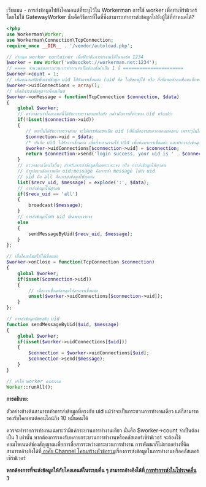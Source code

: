 เว็บแมน - การส่งข้อมูลไปยังไคลเอนต์ที่ระบุไว้ใน Workerman
การใช้ worker เพื่อทำเซิร์ฟเวอร์ โดยไม่ใช้ GatewayWorker นั่นคือวิธีการที่ใดที่ซึ่งสามารถทำการส่งข้อมูลไปยังผู้ใช้ที่กำหนดได้?

```php
<?php
use Workerman\Worker;
use Workerman\Connection\TcpConnection;
require_once __DIR__ . '/vendor/autoload.php';

// กำหนด worker container เพื่อฟังก์ชันการทำงานได้ในพอร์ต 1234
$worker = new Worker('websocket://workerman.net:1234');
// ==== จำนวนของกระบวนการทำงานจำเป็นต้องตั้งค่าเป็น 1 นี้ ======================
$worker->count = 1;
// เพิ่มคุณสมบัติเพื่อเซฟข้อมูล uid ไปยังการเชื่อมต่อ (uid คือ ไอดีของผู้ใช้ หรือ สิ่งที่แตกต่างเหมือนแท็กของไคลเอนต์)
$worker->uidConnections = array();
// เมื่อมีการส่งข้อมูลจากไคลเอ็นต์
$worker->onMessage = function(TcpConnection $connection, $data)
{
    global $worker;
    // ตรวจสอบว่าไคลเอนต์นี้ได้รับการตรวจสอบหรือยัง กล่าวคือการตั้งค่าของ uid หรือเปล่า
    if(!isset($connection->uid))
    {
       // หากไม่ได้รับการตรวจสอบ จะให้บรรทัดแรกเป็น uid (ที่นี่เพื่อการสะดวกตอนทดสอบ เพราะๆไม่ได้ทำการตรวจสอบจริง)
       $connection->uid = $data;
       /* บันทึก uid ไปยังการเชื่อมต่อ เพื่อที่จะสามารถใช้ uid เพื่อค้นหาการเชื่อมต่อ และทำการส่งข้อมูลที่เฉพาะเจาะจง */
       $worker->uidConnections[$connection->uid] = $connection;
       return $connection->send('login success, your uid is ' . $connection->uid);
    }
    // ตรวจสอบเงื่อนไขอื่นๆ สำหรับการส่งข้อมูลที่เฉพาะเจาะจง หรือ การส่งข้อมูลให้ทุกคน
    // ถ้ารูปแบบข้อความคือ uid:message คือการส่ง message ไปยัง uid
    // uid คือ all คือการส่งข้อมูลให้ทุกคน
    list($recv_uid, $message) = explode(':', $data);
    // การส่งข้อมูลให้ทุกคน
    if($recv_uid == 'all')
    {
        broadcast($message);
    }
    // การส่งข้อมูลไปยัง uid ที่เฉพาะเจาะจง
    else
    {
        sendMessageByUid($recv_uid, $message);
    }
};

// เมื่อไคลเอ็นต์ไม่ได้เชื่อมต่อ
$worker->onClose = function(TcpConnection $connection)
{
    global $worker;
    if(isset($connection->uid))
    {
        // เมื่อการเชื่อมต่อหลุดให้ลบการเชื่อมต่อ
        unset($worker->uidConnections[$connection->uid]);
    }
};

// การส่งข้อมูลที่ตรงกับ uid
function sendMessageByUid($uid, $message)
{
    global $worker;
    if(isset($worker->uidConnections[$uid]))
    {
        $connection = $worker->uidConnections[$uid];
        $connection->send($message);
    }
}

// ทำให้ worker คงทำงาน
Worker::runAll();
```

**การอธิบาย:**

ตัวอย่างข้างต้นสามารถทำการส่งข้อมูลที่ตรงกับ uid แม้ว่าจะเป็นกระบวนการทำงานเดียว แต่ก็สามารถรองรับไคลเอนต์ออนไลน์ถึง 10 หมื่นคนได้

ควรจะทำรายการทำงานเฉพาะว่ามีแค่กระบวนการทำงานเดียว นั่นคือ $worker->count จำเป็นต้องเป็น 1 เท่านั้น หากต้องการรองรับหลายกระบวนการทำงานหรือคลัสเตอร์เซิร์ฟเวอร์ จะต้องใช้คอมโพเนนต์ช่องสัญญาณเพื่อการสื่อสารระหว่างกระบวนการทำงาน การพัฒนาก็ไม่ยากอย่างที่คิด สามารถอ้างอิงได้ที่[ อาศัย Channel โครงสร้างหัวข้อรวม](../components/channel-examples.md)เรื่องการส่งข้อมูลในการทำงานหรือคลัสเตอร์เซิร์ฟเวอร์

**หากต้องการที่จะส่งข้อมูลให้กับไคลเอนต์ในระบบอื่น ๆ สามารถอ้างอิงได้ที่[ การทำการส่งในโปรเจคอื่น ๆ](push-in-other-project.md)**

